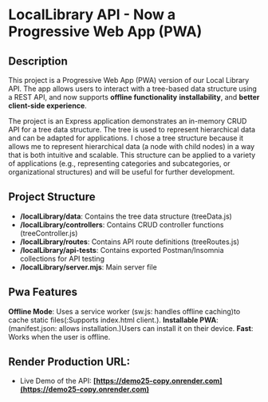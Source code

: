 # LocalLibrary API  - Now a Progressive Web App (PWA)

## Description
This project is a Progressive Web App (PWA) version of our Local Library API. The app allows users to interact with a tree-based data structure using a REST API, and now supports **offline functionality** **installability**, and **better client-side experience**.

The project is an Express application demonstrates an in-memory CRUD API for a tree data structure. The tree is used to represent hierarchical data and can be adapted for applications. I chose a tree structure because it allows me to represent hierarchical data (a node with child nodes) in a way that is both intuitive and scalable. This structure can be applied to a variety of applications (e.g., representing categories and subcategories, or organizational structures) and will be useful for further development.

## Project Structure
- **/localLibrary/data**: Contains the tree data structure (treeData.js)
- **/localLibrary/controllers**: Contains CRUD controller functions (treeController.js)
- **/localLibrary/routes**: Contains API route definitions (treeRoutes.js)
- **/localLibrary/api-tests**: Contains exported Postman/Insomnia collections for API testing
- **/localLibrary/server.mjs**: Main server file

## Pwa Features
**Offline Mode**: Uses a service worker (sw.js: handles offline caching)to cache static files(:Supports  index.html client.).
**Installable PWA**: (manifest.json: allows installation.)Users can install it on their device. 
**Fast**: Works when the user is offline.

## Render Production URL:
- Live Demo of the API: **[https://demo25-copy.onrender.com](https://demo25-copy.onrender.com)**
